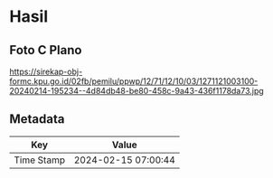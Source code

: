 # Hasil

## Foto C Plano

https://sirekap-obj-formc.kpu.go.id/02fb/pemilu/ppwp/12/71/12/10/03/1271121003100-20240214-195234--4d84db48-be80-458c-9a43-436f1178da73.jpg


## Metadata

| Key        | Value               |
| ---------- | ------------------- |
| Time Stamp | 2024-02-15 07:00:44 |



